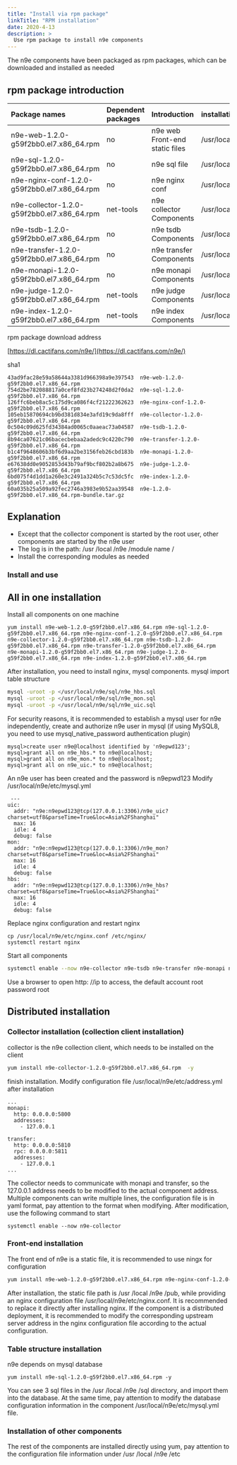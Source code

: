 ```yaml
---
title: "Install via rpm package"
linkTitle: "RPM installation"
date: 2020-4-13
description: >
  Use rpm package to install n9e components
---
```


The n9e components have been packaged as rpm packages, which can be downloaded and installed as needed

## rpm package introduction

| Package names                                   | Dependent packages    | Introduction         | installation path           |
| :------------------------------------------- | :-------- | :------------------- | :----------------- |
| n9e-web-1.2.0-g59f2bb0.el7.x86_64.rpm        | no        | n9e web Front-end static files | /usr/local/n9e/pub |
| n9e-sql-1.2.0-g59f2bb0.el7.x86_64.rpm        | no       | n9e sql file        | /usr/local/n9e/sql |
| n9e-nginx-conf-1.2.0-g59f2bb0.el7.x86_64.rpm | no        | n9e nginx conf   | /usr/local/n9e/etc |
| n9e-collector-1.2.0-g59f2bb0.el7.x86_64.rpm  | net-tools | n9e collector Components   | /usr/local/n9e     |
| n9e-tsdb-1.2.0-g59f2bb0.el7.x86_64.rpm       | no        | n9e tsdb Components        | /usr/local/n9e     |
| n9e-transfer-1.2.0-g59f2bb0.el7.x86_64.rpm   | no        | n9e transfer Components    | /usr/local/n9e     |
| n9e-monapi-1.2.0-g59f2bb0.el7.x86_64.rpm     | no        | n9e monapi Components      | /usr/local/n9e     |
| n9e-judge-1.2.0-g59f2bb0.el7.x86_64.rpm      | net-tools | n9e judge Components       | /usr/local/n9e     |
| n9e-index-1.2.0-g59f2bb0.el7.x86_64.rpm      | net-tools | n9e index Components       | /usr/local/n9e     |

rpm package download address

[https://dl.cactifans.com/n9e/](https://dl.cactifans.com/n9e/)

sha1

```
43ad9fac28e59a58644a3381d966398a9e397543  n9e-web-1.2.0-g59f2bb0.el7.x86_64.rpm
754d2be782088817a0cef8fd23b274248d2f0da2  n9e-sql-1.2.0-g59f2bb0.el7.x86_64.rpm
126ffc6beb8ac5c175d9ca086f4cf21222362623  n9e-nginx-conf-1.2.0-g59f2bb0.el7.x86_64.rpm
105eb15870694cb9bd381d834e3afd19c9da8fff  n9e-collector-1.2.0-g59f2bb0.el7.x86_64.rpm
0c504c09d625fd34384ad0065c0aaeac73a04587  n9e-tsdb-1.2.0-g59f2bb0.el7.x86_64.rpm
8b94ca07621c06bacecbebaa2adedc9c4220c790  n9e-transfer-1.2.0-g59f2bb0.el7.x86_64.rpm
b1c4f9648606b3bf6d9aa2be3156feb26cbd183b  n9e-monapi-1.2.0-g59f2bb0.el7.x86_64.rpm
e67638dd0e9052853d43b79af9bcf802b2a8b675  n9e-judge-1.2.0-g59f2bb0.el7.x86_64.rpm
6bd075f4d1dd1a260e3c2491a324b5c7c53dc5fc  n9e-index-1.2.0-g59f2bb0.el7.x86_64.rpm
60a035b25a509a92fec2746a3983e9b52aa39548  n9e-1.2.0-g59f2bb0.el7.x86_64.rpm-bundle.tar.gz
```

## Explanation

- Except that the collector component is started by the root user, other components are started by the n9e user
- The log is in the path: /usr /local /n9e /module name /
- Install the corresponding modules as needed

### Install and use

## All in one installation

Install all components on one machine

```
yum install n9e-web-1.2.0-g59f2bb0.el7.x86_64.rpm n9e-sql-1.2.0-g59f2bb0.el7.x86_64.rpm n9e-nginx-conf-1.2.0-g59f2bb0.el7.x86_64.rpm n9e-collector-1.2.0-g59f2bb0.el7.x86_64.rpm n9e-tsdb-1.2.0-g59f2bb0.el7.x86_64.rpm n9e-transfer-1.2.0-g59f2bb0.el7.x86_64.rpm n9e-monapi-1.2.0-g59f2bb0.el7.x86_64.rpm n9e-judge-1.2.0-g59f2bb0.el7.x86_64.rpm n9e-index-1.2.0-g59f2bb0.el7.x86_64.rpm
```

After installation, you need to install nginx, mysql components.
mysql import table structure

```bash
mysql -uroot -p </usr/local/n9e/sql/n9e_hbs.sql
mysql -uroot -p </usr/local/n9e/sql/n9e_mon.sql
mysql -uroot -p </usr/local/n9e/sql/n9e_uic.sql
```

For security reasons, it is recommended to establish a mysql user for n9e independently, create and authorize n9e user in mysql (if using MySQL8, you need to use mysql_native_password authentication plugin)

```
mysql>create user n9e@localhost identified by 'n9epwd123';
mysql>grant all on n9e_hbs.* to n9e@localhost;
mysql>grant all on n9e_mon.* to n9e@localhost;
mysql>grant all on n9e_uic.* to n9e@localhost;
```

An n9e user has been created and the password is n9epwd123
Modify /usr/local/n9e/etc/mysql.yml

```
 ---
uic:
  addr: "n9e:n9epwd123@tcp(127.0.0.1:3306)/n9e_uic?charset=utf8&parseTime=True&loc=Asia%2FShanghai"
  max: 16
  idle: 4
  debug: false
mon:
  addr: "n9e:n9epwd123@tcp(127.0.0.1:3306)/n9e_mon?charset=utf8&parseTime=True&loc=Asia%2FShanghai"
  max: 16
  idle: 4
  debug: false
hbs:
  addr: "n9e:n9epwd123@tcp(127.0.0.1:3306)/n9e_hbs?charset=utf8&parseTime=True&loc=Asia%2FShanghai"
  max: 16
  idle: 4
  debug: false
```

Replace nginx configuration and restart nginx

```
cp /usr/local/n9e/etc/nginx.conf /etc/nginx/
systemctl restart nginx
```

Start all components

```bash
systemctl enable --now n9e-collector n9e-tsdb n9e-transfer n9e-monapi n9e-judge n9e-index
```

Use a browser to open http: //ip to access, the default account root password root

## Distributed installation

### Collector installation (collection client installation)

collector is the n9e collection client, which needs to be installed on the client

```bash
yum install n9e-collector-1.2.0-g59f2bb0.el7.x86_64.rpm  -y
```

finish installation. Modify configuration file /usr/local/n9e/etc/address.yml after installation

```
...
monapi:
  http: 0.0.0.0:5800
  addresses:
    - 127.0.0.1

transfer:
  http: 0.0.0.0:5810
  rpc: 0.0.0.0:5811
  addresses:
    - 127.0.0.1
...
```

The collector needs to communicate with monapi and transfer, so the 127.0.0.1 address needs to be modified to the actual component address. Multiple components can write multiple lines, the configuration file is in yaml format, pay attention to the format when modifying.
After modification, use the following command to start

```
systemctl enable --now n9e-collector
```

### Front-end installation

The front end of n9e is a static file, it is recommended to use ningx for configuration

```bash
yum install n9e-web-1.2.0-g59f2bb0.el7.x86_64.rpm n9e-nginx-conf-1.2.0-g59f2bb0.el7.x86_64.rpm -y
```

After installation, the static file path is /usr /local /n9e /pub, while providing an nginx configuration file /usr/local/n9e/etc/nginx.conf. It is recommended to replace it directly after installing nginx. If the component is a distributed deployment, it is recommended to modify the corresponding upstream server address in the nginx configuration file according to the actual configuration.

### Table structure installation

n9e depends on mysql database
```
yum install n9e-sql-1.2.0-g59f2bb0.el7.x86_64.rpm -y
```

You can see 3 sql files in the /usr /local /n9e /sql directory, and import them into the database. At the same time, pay attention to modify the database configuration information in the component /usr/local/n9e/etc/mysql.yml file.

### Installation of other components

The rest of the components are installed directly using yum, pay attention to the configuration file information under /usr /local /n9e /etc
